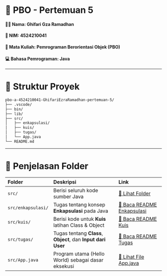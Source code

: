 # 🧠 PBO - Pertemuan 5
#### 👨‍🎓 Nama: Ghifari Gza Ramadhan
#### 🏫 NIM: 4524210041
#### 📘 Mata Kuliah: Pemrograman Berorientasi Objek (PBO)
#### 💻 Bahasa Pemrograman: Java
---
# 📂 Struktur Proyek
```bash
pbo-a-4524210041-GhifariEzraRamadhan-pertemuan-5/
├── .vscode/
├── bin/
├── lib/
├── src/
│   ├── enkapsulasi/
│   ├── kuis/
│   ├── tugas/
│   └── App.java
└── README.md
```
---
# 📁 Penjelasan Folder
| Folder             | Deskripsi                                                    | Link                                                      |
| :----------------- | :----------------------------------------------------------- | :-------------------------------------------------------- |
| `src/`             | Berisi seluruh kode sumber Java                              | [📁 Lihat Folder](.)                                  |
| `src/enkapsulasi/` | Tugas tentang konsep **Enkapsulasi** pada Java               | [📘 Baca README Enkapsulasi](./enkapsulasi/README.md) |
| `src/kuis/`        | Berisi kode untuk **Kuis** latihan Class & Object            | [🧩 Baca README Kuis](./kuis/README.md)               |
| `src/tugas/`       | Tugas tentang **Class**, **Object**, dan **Input dari User** | [📝 Baca README Tugas](./tugas/README.md)             |
| `src/App.java`     | Program utama (Hello World) sebagai dasar eksekusi           | [👋 Lihat File App.java](./App.java)                  |
